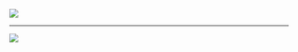 ![](https://github-readme-streak-stats.herokuapp.com/?user=akshaypx&theme=dark&hide_border=false)<br/>

---
[![](https://visitcount.itsvg.in/api?id=akshaypx&icon=0&color=0)](https://visitcount.itsvg.in)
